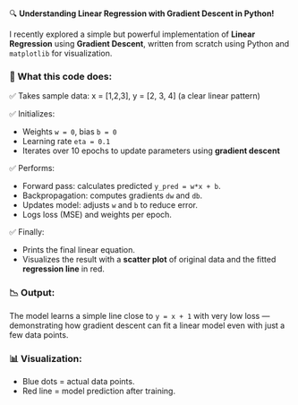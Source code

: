 🔍 **Understanding Linear Regression with Gradient Descent in Python!**

I recently explored a simple but powerful implementation of **Linear Regression** using **Gradient Descent**, written from scratch using Python and `matplotlib` for visualization.

### 📌 What this code does:

✅ Takes sample data:
x = [1,2,3], y = [2, 3, 4] (a clear linear pattern)

✅ Initializes:

* Weights `w = 0`, bias `b = 0`
* Learning rate `eta = 0.1`
* Iterates over 10 epochs to update parameters using **gradient descent**

✅ Performs:

* Forward pass: calculates predicted `y_pred = w*x + b`.
* Backpropagation: computes gradients `dw` and `db`.
* Updates model: adjusts `w` and `b` to reduce error.
* Logs loss (MSE) and weights per epoch.

✅ Finally:

* Prints the final linear equation.
* Visualizes the result with a **scatter plot** of original data and the fitted **regression line** in red.

### 📉 Output:

The model learns a simple line close to `y = x + 1` with very low loss — demonstrating how gradient descent can fit a linear model even with just a few data points.

### 📊 Visualization:

* Blue dots = actual data points.
* Red line = model prediction after training.



